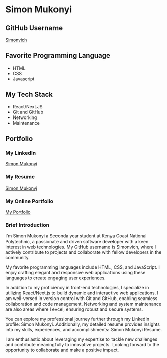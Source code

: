 # Simon Mukonyi

## GitHub Username
[Simonvich](https://github.com/Simonvich)

## Favorite Programming Language

- HTML
- CSS
- Javascript

## My Tech Stack

- React/Next.JS
- Git and GitHub
- Networking
- Maintenance

## Portfolio

### My LinkedIn
[Simon Mukonyi](https://www.linkedin.com/in/simonmukonyi/)

### My Resume
[Simon Mukonyi](https://docs.google.com/document/d/1DnK3NvC2pXkc02gr8W8OMnGQqKPFHonG_0scA2HDZmI/edit#heading=h.cfktklp5bgzj)

### My Online Portfolio
[My Portfolio]()

### Brief Introduction 

I'm Simon Mukonyi a Seconda year student at Kenya Coast National Polytechnic, a passionate and driven software developer with a keen interest in web technologies. My GitHub username is Simonvich, where I actively contribute to projects and collaborate with fellow developers in the community.

My favorite programming languages include HTML, CSS, and JavaScript. I enjoy crafting elegant and responsive web applications using these languages to create engaging user experiences.

In addition to my proficiency in front-end technologies, I specialize in utilizing React/Next.js to build dynamic and interactive web applications. I am well-versed in version control with Git and GitHub, enabling seamless collaboration and code management. Networking and system maintenance are also areas where I excel, ensuring robust and secure systems.

You can explore my professional journey further through my LinkedIn profile: Simon Mukonyi. Additionally, my detailed resume provides insights into my skills, experiences, and accomplishments: Simon Mukonyi Resume.

I am enthusiastic about leveraging my expertise to tackle new challenges and contribute meaningfully to innovative projects. Looking forward to the opportunity to collaborate and make a positive impact.

